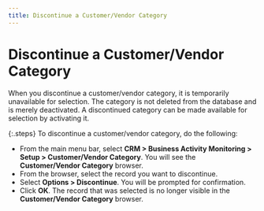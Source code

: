 ```yaml
---
title: Discontinue a Customer/Vendor Category
---
```


# Discontinue a Customer/Vendor Category


When you discontinue a customer/vendor category, it is temporarily unavailable  for selection. The category is not deleted from the database and is merely  deactivated. A discontinued category can be made available for selection  by activating it.


{:.steps}
To discontinue a customer/vendor category,  do the following:

- From the main  menu bar, select **CRM 
 &gt; Business Activity Monitoring &gt; Setup &gt; Customer/Vendor Category**.  You will see the **Customer/Vendor Category**  browser.
- From the browser,  select the record you want to discontinue.
- Select **Options &gt; Discontinue**. You will be  prompted for confirmation.
- Click **OK**. The record that was selected is  no longer visible in the **Customer/Vendor 
 Category** browser.

